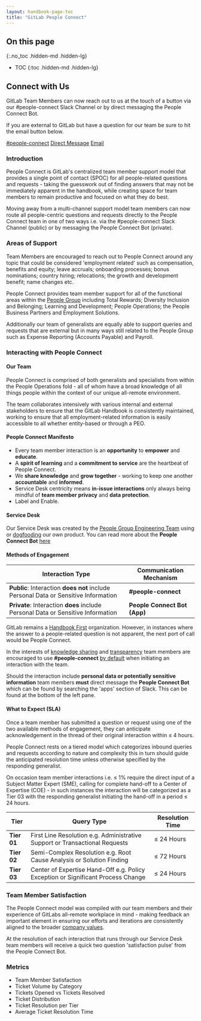 ```yaml
---
layout: handbook-page-toc
title: "GitLab People Connect"
---
```


<link rel="stylesheet" type="text/css" href="/stylesheets/people-connect.css" />

## On this page
{:.no_toc .hidden-md .hidden-lg}

- TOC
{:toc .hidden-md .hidden-lg}

## <i class="far fa-paper-plane"></i> Connect with Us

GitLab Team Members can now reach out to us at the touch of a button via our #people-connect Slack Channel or by direct messaging the People Connect Bot.

If you are external to GitLab but have a question for our team be sure to hit the email button below.

<div class="large-button-container" markdown="0">
  <a href="https://gitlab.slack.com/archives/C02360SQQFR" class="btn btn-purple-inv large-button">#people-connect</a>
  <a href="https://gitlab.slack.com/app_redirect?app=A023FJVH54M" class="btn btn-purple-inv large-button">Direct Message</a>
  <a href="mailto:people-connect@gitlab.com" class="btn btn-purple-inv large-button">Email</a>
</div>

### Introduction

People Connect is GitLab's centralized team member support model that provides a single point of contact (SPOC) for all people-related questions and requests - taking the guesswork out of finding answers that may not be immediately apparent in the handbook, while creating space for team members to remain productive and focused on what they do best.

Moving away from a multi-channel support model team members can now route all people-centric questions and requests directly to the People Connect team in one of two ways i.e. via the #people-connect Slack Channel (public) or by messaging the People Connect Bot (private).

### Areas of Support

Team Members are encouraged to reach out to People Connect around any topic that could be considered 'employment related' such as compensation, benefits and equity; leave accruals; onboarding processes; bonus nominations; country hiring; relocations; the growth and development benefit; name changes etc.

People Connect provides team member support for all of the functional areas within the [People Group](https://about.gitlab.com/handbook/people-group/) including Total Rewards; Diversity Inclusion and Belonging; Learning and Development; People Operations; the People Business Partners and Employment Solutions.

Additionally our team of generalists are equally able to support queries and requests that are external but in many ways still related to the People Group such as Expense Reporting (Accounts Payable) and Payroll.

### Interacting with People Connect

#### Our Team

People Connect is comprised of both generalists and specialists from within the People Operations fold - all of whom have a broad knowledge of all things people within the context of our unique all-remote environment.

The team collaborates intensively with various internal and external stakeholders to ensure that the GitLab Handbook is consistently maintained, working to ensure that all employment-related information is easily accessible to all whether entity-based or through a PEO.

#### People Connect Manifesto

* Every team member interaction is an **opportunity** to **empower** and **educate**.
* A **spirit of learning** and a **commitment to service** are the heartbeat of People Connect.
* We **share knowledge** and **grow together** - working to keep one another **accountable** and **informed**.
* Service Desk centricity means **in-issue interactions** only always being mindful of **team member privacy** and **data protection**.
* Label and Enable.

#### Service Desk

Our Service Desk was created by the [People Group Engineering Team](https://about.gitlab.com/handbook/people-group/engineering/) using or [dogfooding](https://about.gitlab.com/handbook/values/#dogfooding) our own product. You can read more about the **People Connect Bot** [here](https://about.gitlab.com/handbook/people-group/engineering/people-connect-bot/#people-connect-bot)

#### Methods of Engagement

| Interaction Type | Communication Mechanism |
| ----- | ----- |
| **Public**: Interaction **does not** include Personal Data or Sensitive Information | **#people-connect** |
| **Private**: Interaction **does** include Personal Data or Sensitive Information | **People Connect Bot (App)** |

GitLab remains a [Handbook First](https://about.gitlab.com/handbook/handbook-usage/#why-handbook-first) organization. However, in instances where the answer to a people-related question is not apparent, the next port of call would be People Connect.

In the interests of [knowledge sharing](https://about.gitlab.com/handbook/values/#findability) and [transparency](https://about.gitlab.com/handbook/values/#transparency) team members are encouraged to use **#people-connect** [by default](https://about.gitlab.com/handbook/communication/#avoid-direct-messages) when initiating an interaction with the team.

Should the interaction include **personal data or potentially sensitive information** team members **must** direct message the **People Connect Bot** which can be found by searching the 'apps' section of Slack. This can be found at the bottom of the left pane.

#### What to Expect (SLA)

Once a team member has submitted a question or request using one of the two available methods of engagement, they can anticipate acknowledgement in the thread of their original interaction within ≤ 4 hours.

People Connect rests on a tiered model which categorizes inbound queries and requests according to nature and complexity this in turn should guide the anticipated resolution time unless otherwise specified by the responding generalist.

On occasion team member interactions i.e. ≤ 1% require the direct input of a Subject Matter Expert (SME), calling for complete hand-off to a Center of Expertise (COE) - in such instances the interaction will be categorized as a Tier 03 with the responding generalist initiating the hand-off in a period ≤ 24 hours.

| Tier | Query Type | Resolution Time |
| --- | --- | --- |
| **Tier 01** | First Line Resolution e.g. Administrative Support or Transactional Requests | ≤ 24 Hours |
| **Tier 02** | Semi-Complex Resolution e.g. Root Cause Analysis or Solution Finding | ≤ 72 Hours |
| **Tier 03** | Center of Expertise Hand-Off e.g. Policy Exception or Significant Process Change | ≤ 24 Hours |

### Team Member Satisfaction

The People Connect model was compiled with our team members and their experience of GitLabs all-remote workplace in mind - making feedback an important element in ensuring our efforts and iterations are consistently aligned to the broader [company values](https://about.gitlab.com/handbook/values/).

At the resolution of each interaction that runs through our Service Desk team members will receive a quick two question 'satisfaction pulse' from the People Connect Bot.

### Metrics

* Team Member Satisfaction
* Ticket Volume by Category
* Tickets Opened vs Tickets Resolved
* Ticket Distribution
* Ticket Resolution per Tier
* Average Ticket Resolution Time
